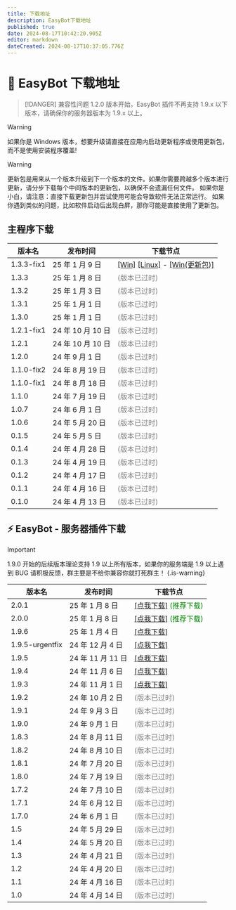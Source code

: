 ```yaml
---
title: 下载地址
description: EasyBot下载地址
published: true
date: 2024-08-17T10:42:20.905Z
editor: markdown
dateCreated: 2024-08-17T10:37:05.776Z
---
```


# 🤖 EasyBot 下载地址

> [!DANGER] 兼容性问题
> 1.2.0 版本开始，EasyBot 插件不再支持 1.9.x 以下版本，请确保你的服务器版本为 1.9.x 以上。

> [!WARNING]
> 如果你是 Windows 版本，想要升级请直接在应用内启动更新程序或使用更新包，而不是使用安装程序覆盖!

> [!WARNING]
> 更新包是用来从一个版本升级到下一个版本的文件。如果你需要跨越多个版本进行更新，请分步下载每个中间版本的更新包，以确保不会遗漏任何文件。
> 如果你是小白，请注意：直接下载更新包并尝试使用可能会导致软件无法正常运行。
> 如果你遇到类似的问题，比如软件启动后出现白屏，那你可能是直接使用了更新包。

## 主程序下载

| 版本名     | 发布时间          | 下载节点                                                                                                                                                                                                                                                               |
| ---------- | ----------------- | ---------------------------------------------------------------------------------------------------------------------------------------------------------------------------------------------------------------------------------------------------------------------- |
| 1.3.3-fix1 | 25 年 1 月 9 日   | [\[Win\]](http://dl.inectar.cn/d/%E4%B8%BB%E7%A8%8B%E5%BA%8F_Windows/EasyBot-Installer-1.3.3-fix1.exe) [\[Linux\]](http://dl.inectar.cn/d/%E4%B8%BB%E7%A8%8B%E5%BA%8F_Linux/EasyBot-Linux-1.3.3-fix1.zip) - [\[Win(更新包)\]](http://dl.inectar.cn/d/%E4%B8%BB%E7%A8%8B%E5%BA%8F_Windows/EasyBot_1_3_3_fix1.zip) |
| 1.3.3      | 25 年 1 月 8 日   | <label style="color:gray">(版本已过时) </label>                                                                                                                                                                                                                        |
| 1.3.2      | 25 年 1 月 3 日   | <label style="color:gray">(版本已过时)</label>                                                                                                                                                                                                                         |
| 1.3.1      | 25 年 1 月 1 日   | <label style="color:gray">(版本已过时)</label>                                                                                                                                                                                                                         |
| 1.3.0      | 25 年 1 月 1 日   | <label style="color:gray">(版本已过时)</label>                                                                                                                                                                                                                         |
| 1.2.1-fix1 | 24 年 10 月 10 日 | <label style="color:gray">(版本已过时)</label>                                                                                                                                                                                                                         |
| 1.2.1      | 24 年 10 月 10 日 | <label style="color:gray">(版本已过时)</label>                                                                                                                                                                                                                         |
| 1.2.0      | 24 年 9 月 1 日   | <label style="color:gray">(版本已过时)</label>                                                                                                                                                                                                                         |
| 1.1.0-fix2 | 24 年 8 月 19 日  | <label style="color:gray">(版本已过时)</label>                                                                                                                                                                                                                         |
| 1.1.0-fix1 | 24 年 8 月 18 日  | <label style="color:gray">(版本已过时)</label>                                                                                                                                                                                                                         |
| 1.1.0      | 24 年 7 月 19 日  | <label style="color:gray">(版本已过时)</label>                                                                                                                                                                                                                         |
| 1.0.7      | 24 年 6 月 1 日   | <label style="color:gray">(版本已过时)</label>                                                                                                                                                                                                                         |
| 1.0.6      | 24 年 5 月 20 日  | <label style="color:gray">(版本已过时)</label>                                                                                                                                                                                                                         |
| 0.1.5      | 24 年 5 月 5 日   | <label style="color:gray">(版本已过时)</label>                                                                                                                                                                                                                         |
| 0.1.4      | 24 年 4 月 28 日  | <label style="color:gray">(版本已过时)</label>                                                                                                                                                                                                                         |
| 0.1.3      | 24 年 4 月 19 日  | <label style="color:gray">(版本已过时)</label>                                                                                                                                                                                                                         |
| 0.1.2      | 24 年 4 月 17 日  | <label style="color:gray">(版本已过时)</label>                                                                                                                                                                                                                         |
| 0.1.1      | 24 年 4 月 16 日  | <label style="color:gray">(版本已过时)</label>                                                                                                                                                                                                                         |
| 0.1.0      | 24 年 4 月 13 日  | <label style="color:gray">(版本已过时)</label>                                                                                                                                                                                                                         |

## ⚡ EasyBot - 服务器插件下载

> [!IMPORTANT]
> 1.9.0 开始的后续版本理论支持 1.9 以上所有版本，如果你的服务端是 1.9 以上遇到 BUG 请积极反馈，群主要是不给你兼容你就打死群主！
> {.is-warning}

| 版本名          | 发布时间          | 下载节点                                                                                                                                           |
| --------------- | ----------------- | -------------------------------------------------------------------------------------------------------------------------------------------------- |
| 2.0.1           | 25 年 1 月 8 日   | [\[点我下载\]](http://dl.inectar.cn/%E6%9C%8D%E5%8A%A1%E5%99%A8%E6%8F%92%E4%BB%B6/EasyBot-2.0.1.jar) <label style="color:green">(推荐下载)</label> |
| 2.0.0           | 25 年 1 月 8 日   | [\[点我下载\]](http://dl.inectar.cn/%E6%9C%8D%E5%8A%A1%E5%99%A8%E6%8F%92%E4%BB%B6/EasyBot-2.0.0.jar) <label style="color:green">(推荐下载)</label> |
| 1.9.6           | 25 年 1 月 4 日   | [\[点我下载\]](http://dl.inectar.cn/%E6%9C%8D%E5%8A%A1%E5%99%A8%E6%8F%92%E4%BB%B6/EasyBot-1.9.6.jar)                                               |
| 1.9.5-urgentfix | 24 年 12 月 4 日  | [\[点我下载\]](http://dl.inectar.cn/%E6%9C%8D%E5%8A%A1%E5%99%A8%E6%8F%92%E4%BB%B6/EasyBot-1.9.5-urgentfix.jar)                                     |
| 1.9.5           | 24 年 11 月 11 日 | [\[点我下载\]](http://dl.inectar.cn/%E6%9C%8D%E5%8A%A1%E5%99%A8%E6%8F%92%E4%BB%B6/EasyBot-1.9.5.jar)                                               |
| 1.9.4           | 24 年 11 月 6 日  | [\[点我下载\]](http://dl.inectar.cn/%E6%9C%8D%E5%8A%A1%E5%99%A8%E6%8F%92%E4%BB%B6/EasyBot-1.9.4.jar)                                               |
| 1.9.3           | 24 年 11 月 1 日  | [\[点我下载\]](http://dl.inectar.cn/%E6%9C%8D%E5%8A%A1%E5%99%A8%E6%8F%92%E4%BB%B6/EasyBot-1.9.3.jar)                                               |
| 1.9.2           | 24 年 10 月 2 日  | <label style="color:gray">(版本已过时)</label>                                                                                                     |
| 1.9.1           | 24 年 9 月 3 日   | <label style="color:gray">(版本已过时)</label>                                                                                                     |
| 1.9.0           | 24 年 9 月 1 日   | <label style="color:gray">(版本已过时)</label>                                                                                                     |
| 1.8.3           | 24 年 8 月 11 日  | <label style="color:gray">(版本已过时)</label>                                                                                                     |
| 1.8.2           | 24 年 8 月 10 日  | <label style="color:gray">(版本已过时)</label>                                                                                                     |
| 1.8.1           | 24 年 7 月 20 日  | <label style="color:gray">(版本已过时)</label>                                                                                                     |
| 1.8.0           | 24 年 7 月 19 日  | <label style="color:gray">(版本已过时)</label>                                                                                                     |
| 1.7.2           | 24 年 7 月 10 日  | <label style="color:gray">(版本已过时)</label>                                                                                                     |
| 1.7.1           | 24 年 6 月 12 日  | <label style="color:gray">(版本已过时)</label>                                                                                                     |
| 1.7.0           | 24 年 6 月 1 日   | <label style="color:gray">(版本已过时)</label>                                                                                                     |
| 1.5             | 24 年 5 月 29 日  | <label style="color:gray">(版本已过时)</label>                                                                                                     |
| 1.4             | 24 年 5 月 20 日  | <label style="color:gray">(版本已过时)</label>                                                                                                     |
| 1.3             | 24 年 4 月 21 日  | <label style="color:gray">(版本已过时)</label>                                                                                                     |
| 1.2             | 24 年 4 月 20 日  | <label style="color:gray">(版本已过时)</label>                                                                                                     |
| 1.1             | 24 年 4 月 16 日  | <label style="color:gray">(版本已过时)</label>                                                                                                     |
| 1.0             | 24 年 4 月 14 日  | <label style="color:gray">(版本已过时)</label>                                                                                                     |
